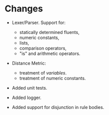# Changes

- Lexer/Parser. Support for:
    - statically determined fluents,
    - numeric constants,
    - lists,
    - comparison operators,
    - "is" and arithmetic operators.

- Distance Metric:
    - treatment of *variables*.
    - treatment of numeric constants.

- Added unit tests.

- Added logger.

- Added support for disjunction in rule bodies.
